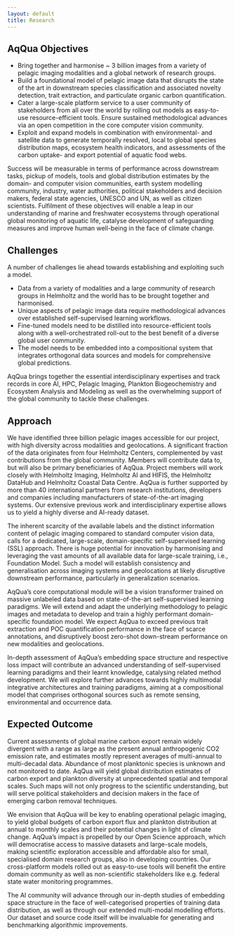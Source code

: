 ```yaml
---
layout: default
title: Research
---
```


## AqQua Objectives
- Bring together and harmonise ~ 3 billion images from a variety of pelagic imaging modalities and a global network of research groups.
- Build a foundational model of pelagic image data that disrupts the state of the art in downstream species classification and associated novelty detection, trait extraction, and particulate organic carbon quantification.
- Cater a large-scale platform service to a user community of stakeholders from all over the world by rolling out models as easy-to-use resource-efficient tools. Ensure sustained methodological advances via an open competition in the core computer vision community.
- Exploit and expand models in combination with environmental- and satellite data to generate temporally resolved, local to global species distribution maps, ecosystem health indicators, and assessments of the carbon uptake- and export potential of aquatic food webs.

Success will be measurable in terms of performance across downstream tasks, pickup of models, tools and global distribution estimates by the domain- and computer vision communities, earth system modelling community, industry, water authorities, political stakeholders and decision makers, federal state agencies, UNESCO and UN, as well as citizen scientists. Fulfilment of these objectives will enable a leap in our understanding of marine and freshwater ecosystems through operational global monitoring of aquatic life, catalyse development of safeguarding measures and improve human well-being in the face of climate change.<br>

## Challenges
A number of challenges lie ahead towards establishing and exploiting such a model. 
- Data from a variety of modalities and a large community of research groups in Helmholtz and the world has to be brought together and harmonised. 
- Unique aspects of pelagic image data require methodological advances over established self-supervised learning workflows. 
- Fine-tuned models need to be distilled into resource-efficient tools along with a well-orchestrated roll-out to the best benefit of a diverse global user community. 
- The model needs to be embedded into a compositional system that integrates orthogonal data sources and models for comprehensive global predictions.

AqQua brings together the essential interdisciplinary expertises and track records in core AI, HPC, Pelagic Imaging, Plankton Biogeochemistry and Ecosystem Analysis and Modeling as well as the overwhelming support of the global community to tackle these challenges. 

## Approach
We have identified three billion pelagic images accessible for our project, with high diversity across modalities and geolocations. A significant fraction of the data originates from four Helmholtz Centers, complemented by vast contributions from the global community. Members will contribute data to, but will also be primary beneficiaries of AqQua. Project members will work closely with Helmholtz Imaging, Helmholtz AI and HIFIS, the Helmholtz DataHub and Helmholtz Coastal Data Centre. AqQua is further supported by more than 40 international partners from research institutions, developers and companies including manufacturers of state-of-the-art imaging systems. Our extensive previous work and interdisciplinary expertise allows us to yield a highly diverse and AI-ready dataset. 

The inherent scarcity of the available labels and the distinct information content of pelagic imaging compared to standard computer vision data, calls for a dedicated, large-scale, domain-specific self-supervised learning (SSL) approach. There is huge potential for innovation by harmonising and leveraging the vast amounts of all available data for large-scale training, i.e., Foundation Model. Such a model will establish consistency and generalisation across imaging systems and geolocations at likely disruptive downstream performance, particularly in generalization scenarios.

AqQua’s core computational module will be a vision transformer trained on massive unlabeled data based on state-of-the-art self-supervised learning paradigms. We will extend and adapt the underlying methodology to pelagic images and metadata to develop and train a highly performant domain-specific foundation model. We expect AqQua to exceed previous trait extraction and POC quantification performance in the face of scarce annotations, and disruptively boost zero-shot down-stream performance on new modalities and geolocations.

In-depth assessment of AqQua’s embedding space structure and respective loss impact will contribute an advanced understanding of self-supervised learning paradigms and their learnt knowledge, catalysing related method development. We will explore further advances towards highly multimodal integrative architectures and training paradigms, aiming at a compositional model that comprises orthogonal sources such as remote sensing, environmental and occurrence data.

## Expected Outcome
Current assessments of global marine carbon export remain widely divergent with a range as large as the present annual anthropogenic CO2 emission rate, and estimates mostly represent averages of multi-annual to multi-decadal data. Abundance of most planktonic species is unknown and not monitored to date. AqQua will yield global distribution estimates of carbon export and plankton diversity at unprecedented spatial and temporal scales. Such maps will not only progress to the scientific understanding, but will serve political stakeholders and decision makers in the face of emerging carbon removal techniques. 

We envision that AqQua will be key to enabling operational pelagic imaging, to yield global budgets of carbon export flux and plankton distribution at annual to monthly scales and their potential changes in light of climate change.
AqQua’s impact is propelled by our Open Science approach, which will democratise access to massive datasets and large-scale models, making scientific exploration accessible and affordable also for small, specialised domain research groups, also in developing countries. Our cross-platform models rolled out as easy-to-use tools will benefit the entire domain community as well as non-scientific stakeholders like e.g. federal state water monitoring programmes.

The AI community will advance through our in-depth studies of embedding space structure in the face of well-categorised properties of training data distribution, as well as through our extended multi-modal modelling efforts. Our dataset and source code itself will be invaluable for generating and benchmarking algorithmic improvements. 
